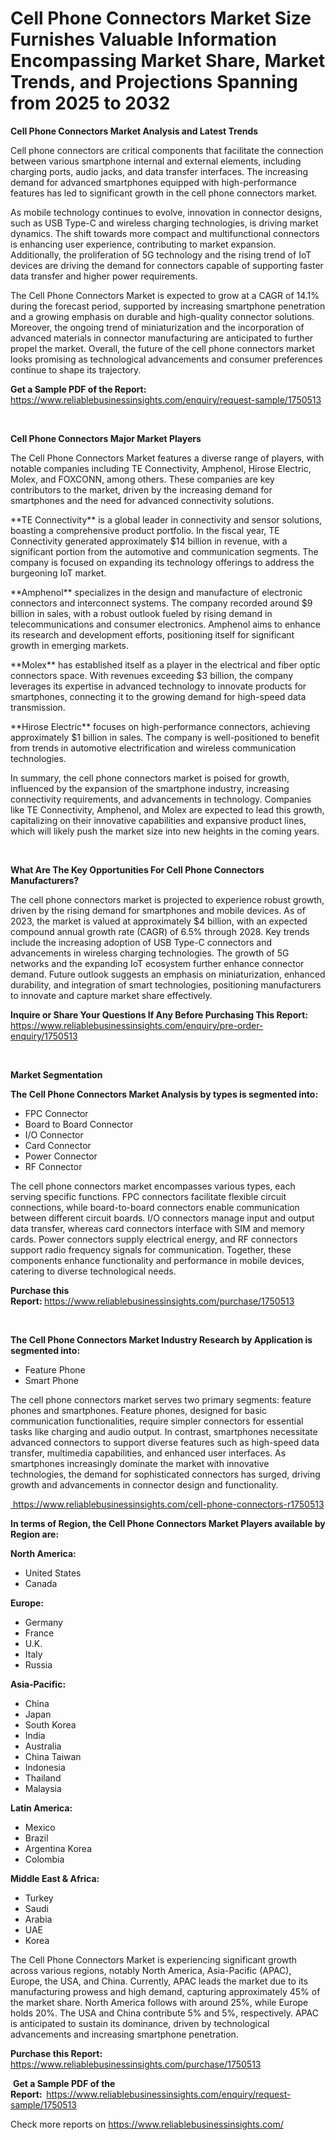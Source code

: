 <p><h1>Cell Phone Connectors Market Size Furnishes Valuable Information Encompassing Market Share, Market Trends, and Projections Spanning from 2025 to 2032</h1></p><p><strong>Cell Phone Connectors Market Analysis and Latest Trends</strong></p>
<p><p>Cell phone connectors are critical components that facilitate the connection between various smartphone internal and external elements, including charging ports, audio jacks, and data transfer interfaces. The increasing demand for advanced smartphones equipped with high-performance features has led to significant growth in the cell phone connectors market. </p><p>As mobile technology continues to evolve, innovation in connector designs, such as USB Type-C and wireless charging technologies, is driving market dynamics. The shift towards more compact and multifunctional connectors is enhancing user experience, contributing to market expansion. Additionally, the proliferation of 5G technology and the rising trend of IoT devices are driving the demand for connectors capable of supporting faster data transfer and higher power requirements.</p><p>The Cell Phone Connectors Market is expected to grow at a CAGR of 14.1% during the forecast period, supported by increasing smartphone penetration and a growing emphasis on durable and high-quality connector solutions. Moreover, the ongoing trend of miniaturization and the incorporation of advanced materials in connector manufacturing are anticipated to further propel the market. Overall, the future of the cell phone connectors market looks promising as technological advancements and consumer preferences continue to shape its trajectory.</p></p>
<p><strong>Get a Sample PDF of the Report:&nbsp;</strong> <a href="https://www.reliablebusinessinsights.com/enquiry/request-sample/1750513?utm_campaign=2214&utm_medium=2&utm_source=Github&utm_content=ia&utm_term=11022025&utm_id=cell-phone-connectors">https://www.reliablebusinessinsights.com/enquiry/request-sample/1750513</a></p>
<p>&nbsp;</p>
<p><strong>Cell Phone Connectors Major Market Players</strong></p>
<p><p>The Cell Phone Connectors Market features a diverse range of players, with notable companies including TE Connectivity, Amphenol, Hirose Electric, Molex, and FOXCONN, among others. These companies are key contributors to the market, driven by the increasing demand for smartphones and the need for advanced connectivity solutions.</p><p>**TE Connectivity** is a global leader in connectivity and sensor solutions, boasting a comprehensive product portfolio. In the fiscal year, TE Connectivity generated approximately $14 billion in revenue, with a significant portion from the automotive and communication segments. The company is focused on expanding its technology offerings to address the burgeoning IoT market.</p><p>**Amphenol** specializes in the design and manufacture of electronic connectors and interconnect systems. The company recorded around $9 billion in sales, with a robust outlook fueled by rising demand in telecommunications and consumer electronics. Amphenol aims to enhance its research and development efforts, positioning itself for significant growth in emerging markets.</p><p>**Molex** has established itself as a player in the electrical and fiber optic connectors space. With revenues exceeding $3 billion, the company leverages its expertise in advanced technology to innovate products for smartphones, connecting it to the growing demand for high-speed data transmission.</p><p>**Hirose Electric** focuses on high-performance connectors, achieving approximately $1 billion in sales. The company is well-positioned to benefit from trends in automotive electrification and wireless communication technologies.</p><p>In summary, the cell phone connectors market is poised for growth, influenced by the expansion of the smartphone industry, increasing connectivity requirements, and advancements in technology. Companies like TE Connectivity, Amphenol, and Molex are expected to lead this growth, capitalizing on their innovative capabilities and expansive product lines, which will likely push the market size into new heights in the coming years.</p></p>
<p>&nbsp;</p>
<p><strong>What Are The Key Opportunities For Cell Phone Connectors Manufacturers?</strong></p>
<p><p>The cell phone connectors market is projected to experience robust growth, driven by the rising demand for smartphones and mobile devices. As of 2023, the market is valued at approximately $4 billion, with an expected compound annual growth rate (CAGR) of 6.5% through 2028. Key trends include the increasing adoption of USB Type-C connectors and advancements in wireless charging technologies. The growth of 5G networks and the expanding IoT ecosystem further enhance connector demand. Future outlook suggests an emphasis on miniaturization, enhanced durability, and integration of smart technologies, positioning manufacturers to innovate and capture market share effectively.</p></p>
<p><strong>Inquire or Share Your Questions If Any Before Purchasing This Report:</strong> <a href="https://www.reliablebusinessinsights.com/enquiry/pre-order-enquiry/1750513?utm_campaign=2214&utm_medium=2&utm_source=Github&utm_content=ia&utm_term=11022025&utm_id=cell-phone-connectors">https://www.reliablebusinessinsights.com/enquiry/pre-order-enquiry/1750513</a></p>
<p>&nbsp;</p>
<p><strong>Market Segmentation</strong></p>
<p><strong>The Cell Phone Connectors Market Analysis by types is segmented into:</strong></p>
<p><ul><li>FPC Connector</li><li>Board to Board Connector</li><li>I/O Connector</li><li>Card Connector</li><li>Power Connector</li><li>RF Connector</li></ul></p>
<p><p>The cell phone connectors market encompasses various types, each serving specific functions. FPC connectors facilitate flexible circuit connections, while board-to-board connectors enable communication between different circuit boards. I/O connectors manage input and output data transfer, whereas card connectors interface with SIM and memory cards. Power connectors supply electrical energy, and RF connectors support radio frequency signals for communication. Together, these components enhance functionality and performance in mobile devices, catering to diverse technological needs.</p></p>
<p><strong>Purchase this Report:&nbsp;</strong><a href="https://www.reliablebusinessinsights.com/purchase/1750513?utm_campaign=2214&utm_medium=2&utm_source=Github&utm_content=ia&utm_term=11022025&utm_id=cell-phone-connectors">https://www.reliablebusinessinsights.com/purchase/1750513</a></p>
<p>&nbsp;</p>
<p><strong>The Cell Phone Connectors Market Industry Research by Application is segmented into:</strong></p>
<p><ul><li>Feature Phone</li><li>Smart Phone</li></ul></p>
<p><p>The cell phone connectors market serves two primary segments: feature phones and smartphones. Feature phones, designed for basic communication functionalities, require simpler connectors for essential tasks like charging and audio output. In contrast, smartphones necessitate advanced connectors to support diverse features such as high-speed data transfer, multimedia capabilities, and enhanced user interfaces. As smartphones increasingly dominate the market with innovative technologies, the demand for sophisticated connectors has surged, driving growth and advancements in connector design and functionality.</p></p>
<p><a href="https://www.reliablebusinessinsights.com/cell-phone-connectors-r1750513?utm_campaign=2214&utm_medium=2&utm_source=Github&utm_content=ia&utm_term=11022025&utm_id=cell-phone-connectors">&nbsp;https://www.reliablebusinessinsights.com/cell-phone-connectors-r1750513</a></p>
<p><strong>In terms of Region, the Cell Phone Connectors Market Players available by Region are:</strong></p>
<p>
    <p> <strong> North America: </strong>
        <ul>
            <li>United States</li>
            <li>Canada</li>
        </ul>
        </p> 
    <p> <strong> Europe: </strong>
        <ul>
            <li>Germany</li>
            <li>France</li>
            <li>U.K.</li>
            <li>Italy</li>
            <li>Russia</li>
        </ul>
        </p> 
    <p> <strong> Asia-Pacific: </strong>
        <ul>
            <li>China</li>
            <li>Japan</li>
            <li>South Korea</li>
            <li>India</li>
            <li>Australia</li>
            <li>China Taiwan</li>
            <li>Indonesia</li>
            <li>Thailand</li>
            <li>Malaysia</li>
        </ul>
        </p> 
    <p> <strong> Latin America: </strong>
        <ul>
            <li>Mexico</li>
            <li>Brazil</li>
            <li>Argentina Korea</li>
            <li>Colombia</li>
        </ul>
        </p> 
    <p> <strong> Middle East & Africa: </strong>
        <ul>
            <li>Turkey</li>
            <li>Saudi</li>
            <li>Arabia</li>
            <li>UAE</li>
            <li>Korea</li>
        </ul>
    </p>
    </p>
<p><p>The Cell Phone Connectors Market is experiencing significant growth across various regions, notably North America, Asia-Pacific (APAC), Europe, the USA, and China. Currently, APAC leads the market due to its manufacturing prowess and high demand, capturing approximately 45% of the market share. North America follows with around 25%, while Europe holds 20%. The USA and China contribute 5% and 5%, respectively. APAC is anticipated to sustain its dominance, driven by technological advancements and increasing smartphone penetration.</p></p>
<p><strong>Purchase this Report: </strong><a href="https://www.reliablebusinessinsights.com/purchase/1750513?utm_campaign=2214&utm_medium=2&utm_source=Github&utm_content=ia&utm_term=11022025&utm_id=cell-phone-connectors">https://www.reliablebusinessinsights.com/purchase/1750513</a></p>
<p>&nbsp;<strong>Get a Sample PDF of the Report:&nbsp;&nbsp;</strong><a href="https://www.reliablebusinessinsights.com/enquiry/request-sample/1750513?utm_campaign=2214&utm_medium=2&utm_source=Github&utm_content=ia&utm_term=11022025&utm_id=cell-phone-connectors">https://www.reliablebusinessinsights.com/enquiry/request-sample/1750513</a></p>
<p><strong></strong></p>
<p>Check more reports on <a href="https://www.reliablebusinessinsights.com/?utm_campaign=2214&utm_medium=2&utm_source=Github&utm_content=ia&utm_term=11022025&utm_id=cell-phone-connectors">https://www.reliablebusinessinsights.com/</a></p>